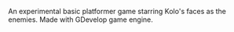 An experimental basic platformer game starring Kolo's faces as the enemies. Made with GDevelop game engine.

